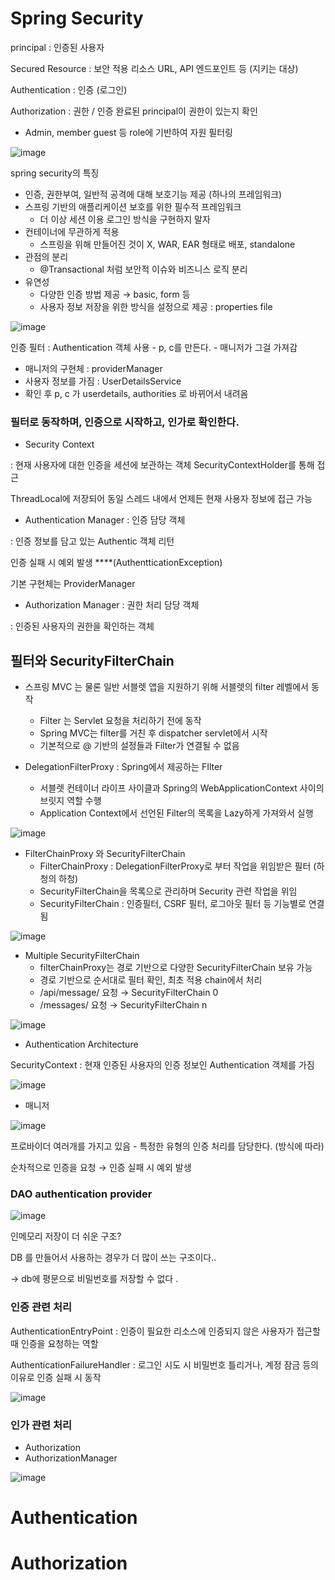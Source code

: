 # Spring Security

principal : 인증된 사용자

Secured Resource : 보안 적용 리소스 URL, API 엔드포인트 등 (지키는 대상)

Authentication : 인증 (로그인) 

Authorization : 권한 / 인증 완료된 principal이 권한이 있는지 확인

- Admin, member guest 등 role에 기반하여 자원 필터링

![image](https://github.com/user-attachments/assets/a027331d-3634-4bc5-a634-3e3a97c6baf7)

spring security의 특징 

- 인증, 권한부여, 일반적 공격에 대해 보호기능 제공 (하나의 프레임워크)
- 스프링 기반의 애플리케이션 보호를 위한 필수적 프레임워크
    - 더 이상 세션 이용 로그인 방식을 구현하지 말자
- 컨테이너에 무관하게 적용
    - 스프링을 위해 만들어진 것이 X, WAR, EAR 형태로 배포,  standalone
- 관점의 분리
    - @Transactional 처럼 보안적 이슈와 비즈니스 로직 분리
- 유연성
    - 다양한 인증 방법 제공 → basic, form 등
    - 사용자 정보 저장을 위한 방식을 설정으로 제공 : properties file

![image](https://github.com/user-attachments/assets/f684d43e-5fe4-4050-aae1-72062c12d83a)

인증 필터 : Authentication 객체 사용 - p, c를 만든다. - 매니저가 그걸 가져감 

- 매니저의 구현체 : providerManager
- 사용자 정보를 가짐 : UserDetailsService
- 확인 후 p, c 가 userdetails, authorities 로 바뀌어서 내려옴

### 필터로 동작하며, 인증으로 시작하고, 인가로 확인한다.

- Security Context

: 현재 사용자에 대한 인증을 세션에 보관하는 객체 SecurityContextHolder를 통해  접근

ThreadLocal에 저장되어 동일 스레드 내에서 언제든 현재 사용자 정보에 접근 가능

- Authentication  Manager : 인증 담당 객체

: 인증 정보를 담고 있는 Authentic 객체 리턴

인증 실패  시 예외 발생 ****(AuthentticationException) 

기본 구현체는 ProviderManager

- Authorization Manager : 권한 처리 담당 객체

: 인증된 사용자의 권한을 확인하는 객체

## 필터와 SecurityFilterChain

- 스프링 MVC 는 물론 일반 서블렛 앱을 지원하기 위해 서블렛의 filter 레벨에서 동작
    - Filter 는 Servlet 요청을 처리하기 전에 동작
    - Spring MVC는 filter를 거친 후 dispatcher servlet에서 시작
    - 기본적으로 @ 기반의 설정들과 Filter가 연결될 수 없음
    
- DelegationFilterProxy : Spring에서 제공하는 FIlter
    - 서블렛 컨테이너 라이프 사이클과 Spring의 WebApplicationContext 사이의 브릿지 역할 수행
    - Application Context에서 선언된 Filter의 목록을 Lazy하게 가져와서 실행

![image](https://github.com/user-attachments/assets/c94e778c-4118-46d8-b3c5-441b0c6f673a)

- FilterChainProxy 와 SecurityFilterChain
    - FilterChainProxy  : DelegationFilterProxy로 부터 작업을 위임받은 필터 (하청의 하청)
    - SecurityFilterChain을 목록으로 관리하며 Security 관련 작업을 위임
    - SecurityFilterChain : 인증필터, CSRF 필터, 로그아웃 필터 등 기능별로 연결됨

![image](https://github.com/user-attachments/assets/d3bcc2a4-74e5-456f-8e46-6bee4a37e37d)

- Multiple SecurityFilterChain
    - filterChainProxy는 경로 기반으로 다양한 SecurityFilterChain 보유 가능
    - 경로 기반으로 순서대로 필터 확인, 최초 적용 chain에서 처리
    - /api/message/ 요청 → SecurityFilterChain 0
    - /messages/ 요청 → SecurityFilterChain n

![image](https://github.com/user-attachments/assets/5b3d8839-c98b-41cd-b52c-800696173a00)

- Authentication Architecture

SecurityContext : 현재 인증된 사용자의 인증 정보인 Authentication 객체를 가짐

![image](https://github.com/user-attachments/assets/43536a65-6528-4b58-b2b8-10aaa5c382ec)

- 매니저

![image](https://github.com/user-attachments/assets/3327da1d-81b7-4f93-bdcb-2d47bafad339)

프로바이더 여러개를 가지고 있음 - 특정한 유형의 인증 처리를 담당한다. (방식에 따라)

순차적으로 인증을 요청 → 인증 실패 시 예외 발생

### DAO authentication provider

![image](https://github.com/user-attachments/assets/d5b8fa41-9cc3-49de-b72d-5e3dfc508a79)

인메모리 저장이 더 쉬운 구조?

DB 를 만들어서 사용하는 경우가 더 많이 쓰는 구조이다..

→ db에 평문으로 비밀번호를 저장할 수 없다 .

### 인증  관련 처리

AuthenticationEntryPoint : 인증이 필요한 리소스에 인증되지 않은 사용자가 접근할 때 인증을 요청하는 역할

AuthenticationFailureHandler : 로그인 시도 시 비밀번호 틀리거나, 계정 잠금 등의 이유로 인증 실패 시 동작

![image](https://github.com/user-attachments/assets/03c366f1-61f5-47a9-814b-48f20def651e)

### 인가 관련 처리

- Authorization
- AuthorizationManager

![image](https://github.com/user-attachments/assets/43c3eb8b-6ace-4ded-9899-5eecfb1933c7)

# Authentication

# Authorization

